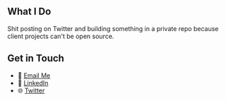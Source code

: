 ## What I Do
Shit posting on Twitter and building something in a private repo because client projects can't be open source.

## Get in Touch
- 📧 [Email Me](mrsachinchaurasiya@gmail.com)
- 💼 [LinkedIn](https://www.linkedin.com/in/sachinchaurasiya/)
- 🌐 [Twitter](https://twitter.com/sachindev69)

